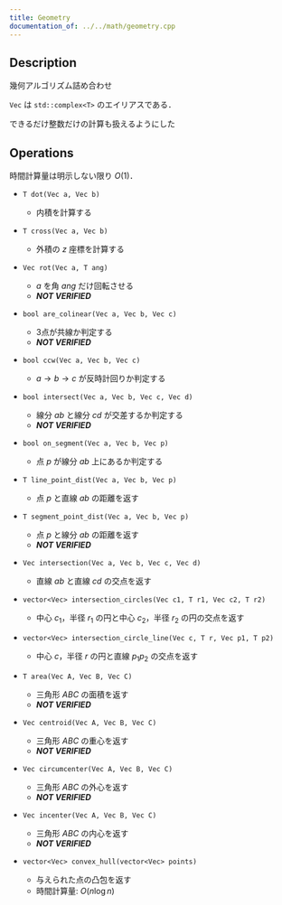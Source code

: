 ```yaml
---
title: Geometry
documentation_of: ../../math/geometry.cpp
---
```


## Description

幾何アルゴリズム詰め合わせ

`Vec` は `std::complex<T>` のエイリアスである．

できるだけ整数だけの計算も扱えるようにした

## Operations

時間計算量は明示しない限り $O(1)$．

- `T dot(Vec a, Vec b)`
    - 内積を計算する

- `T cross(Vec a, Vec b)`
    - 外積の $z$ 座標を計算する

- `Vec rot(Vec a, T ang)`
    - $a$ を角 $ang$ だけ回転させる
    - ***NOT VERIFIED***

- `bool are_colinear(Vec a, Vec b, Vec c)`
    - 3点が共線か判定する
    - ***NOT VERIFIED***

- `bool ccw(Vec a, Vec b, Vec c)`
    - $a \rightarrow b \rightarrow c$ が反時計回りか判定する

- `bool intersect(Vec a, Vec b, Vec c, Vec d)`
    - 線分 $ab$ と線分 $cd$ が交差するか判定する
    - ***NOT VERIFIED***

- `bool on_segment(Vec a, Vec b, Vec p)`
    - 点 $p$ が線分 $ab$ 上にあるか判定する

 - `T line_point_dist(Vec a, Vec b, Vec p)`
    - 点 $p$ と直線 $ab$ の距離を返す

 - `T segment_point_dist(Vec a, Vec b, Vec p)`
    - 点 $p$ と線分 $ab$ の距離を返す
    - ***NOT VERIFIED***

- `Vec intersection(Vec a, Vec b, Vec c, Vec d)`
    - 直線 $ab$ と直線 $cd$ の交点を返す

- `vector<Vec> intersection_circles(Vec c1, T r1, Vec c2, T r2)`
    - 中心 $c_1$，半径 $r_1$ の円と中心 $c_2$，半径 $r_2$ の円の交点を返す

- `vector<Vec> intersection_circle_line(Vec c, T r, Vec p1, T p2)`
    - 中心 $c$，半径 $r$ の円と直線 $p_1 p_2$ の交点を返す

- `T area(Vec A, Vec B, Vec C)`
    - 三角形 $ABC$ の面積を返す
    - ***NOT VERIFIED***

- `Vec centroid(Vec A, Vec B, Vec C)`
    - 三角形 $ABC$ の重心を返す
    - ***NOT VERIFIED***

- `Vec circumcenter(Vec A, Vec B, Vec C)`
    - 三角形 $ABC$ の外心を返す
    - ***NOT VERIFIED***

- `Vec incenter(Vec A, Vec B, Vec C)`
    - 三角形 $ABC$ の内心を返す
    - ***NOT VERIFIED***

- `vector<Vec> convex_hull(vector<Vec> points)`
    - 与えられた点の凸包を返す
    - 時間計算量: $O(n\log n)$